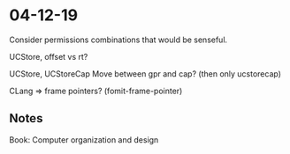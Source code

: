 # 04-12-19

Consider permissions combinations that would be senseful.

UCStore, offset vs rt? 

UCStore, UCStoreCap
Move between gpr and cap? (then only ucstorecap)

CLang => frame pointers? (fomit-frame-pointer)

## Notes

Book: Computer organization and design

